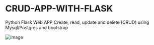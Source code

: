 # CRUD-APP-WITH-FLASK
Python Flask Web APP Create, read, update and delete (CRUD) using Mysql/Postgres and bootstrap

![image](https://user-images.githubusercontent.com/78531307/154501098-80de9fc9-1bb9-4846-aaf8-c500eca81c5b.png)
